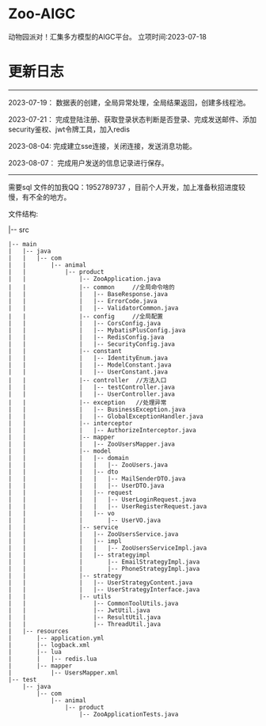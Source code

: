 # Zoo-AIGC
动物园派对！汇集多方模型的AIGC平台。
立项时间:2023-07-18
# 更新日志
------
2023-07-19：
数据表的创建，全局异常处理，全局结果返回，创建多线程池。

2023-07-21：
完成登陆注册、获取登录状态判断是否登录、完成发送邮件、添加security鉴权、jwt令牌工具，加入redis

2023-08-04:
完成建立sse连接，关闭连接，发送消息功能。

2023-08-07：
完成用户发送的信息记录进行保存。

------

需要sql 文件的加我QQ：1952789737 ，目前个人开发，加上准备秋招进度较慢，有不全的地方。

文件结构:


|-- src

    |-- main
    |   |-- java
    |   |   |-- com
    |   |       |-- animal
    |   |           |-- product
    |   |               |-- ZooApplication.java
    |   |               |-- common     //全局命令啥的
    |   |               |   |-- BaseResponse.java
    |   |               |   |-- ErrorCode.java
    |   |               |   |-- ValidatorCommon.java
    |   |               |-- config     //全局配置
    |   |               |   |-- CorsConfig.java
    |   |               |   |-- MybatisPlusConfig.java
    |   |               |   |-- RedisConfig.java
    |   |               |   |-- SecurityConfig.java
    |   |               |-- constant   
    |   |               |   |-- IdentityEnum.java
    |   |               |   |-- ModelConstant.java
    |   |               |   |-- UserConstant.java
    |   |               |-- controller  //方法入口
    |   |               |   |-- testController.java
    |   |               |   |-- UserController.java
    |   |               |-- exception   //处理异常
    |   |               |   |-- BusinessException.java
    |   |               |   |-- GlobalExceptionHandler.java
    |   |               |-- interceptor  
    |   |               |   |-- AuthorizeInterceptor.java
    |   |               |-- mapper
    |   |               |   |-- ZooUsersMapper.java
    |   |               |-- model
    |   |               |   |-- domain
    |   |               |   |   |-- ZooUsers.java
    |   |               |   |-- dto
    |   |               |   |   |-- MailSenderDTO.java
    |   |               |   |   |-- UserDTO.java
    |   |               |   |-- request
    |   |               |   |   |-- UserLoginRequest.java
    |   |               |   |   |-- UserRegisterRequest.java
    |   |               |   |-- vo
    |   |               |       |-- UserVO.java
    |   |               |-- service
    |   |               |   |-- ZooUsersService.java
    |   |               |   |-- impl
    |   |               |   |   |-- ZooUsersServiceImpl.java
    |   |               |   |-- strategyimpl
    |   |               |       |-- EmailStrategyImpl.java
    |   |               |       |-- PhoneStrategyImpl.java
    |   |               |-- strategy
    |   |               |   |-- UserStrategyContent.java
    |   |               |   |-- UserStrategyInterface.java
    |   |               |-- utils
    |   |                   |-- CommonToolUtils.java
    |   |                   |-- JwtUtil.java
    |   |                   |-- ResultUtil.java
    |   |                   |-- ThreadUtil.java
    |   |-- resources
    |       |-- application.yml
    |       |-- logback.xml
    |       |-- lua
    |       |   |-- redis.lua
    |       |-- mapper
    |           |-- UsersMapper.xml
    |-- test
        |-- java
            |-- com
                |-- animal
                    |-- product
                        |-- ZooApplicationTests.java

